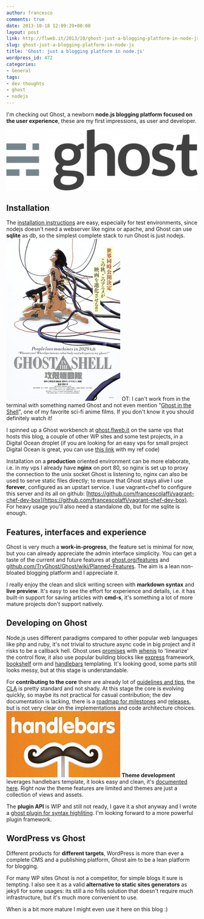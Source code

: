 ```yaml
---
author: francesco
comments: true
date: 2013-10-18 12:09:29+00:00
layout: post
link: http://flweb.it/2013/10/ghost-just-a-blogging-platform-in-node-js/
slug: ghost-just-a-blogging-platform-in-node-js
title: 'Ghost: just a blogging platform in node.js'
wordpress_id: 472
categories:
- General
tags:
- dev thoughts
- ghost
- nodejs
---
```


I'm checking out Ghost, a newborn **node.js blogging platform focused on the user experience**, these are my first impressions, as user and developer.


![Ghost-Logo-on-White](/app/uploads/2013/10/Ghost-Logo-on-White-1024x328.png)





## Installation


The [installation instructions](http://docs.ghost.org/installation/) are easy, especially for test environments, since nodejs doesn't need a webserver like nginx or apache, and Ghost can use **sqlite** as db, so the simplest complete stack to run Ghost is just nodejs.
[![](/app/uploads/2013/10/Ghostintheshellposter.jpg)](http://en.wikipedia.org/wiki/Ghost_in_the_Shell_(film))
OT: I can't work from in the terminal with something named Ghost and not even mention "[Ghost in the Shell](http://en.wikipedia.org/wiki/Ghost_in_the_Shell_(film))", one of my favorite sci-fi anime films. If you don't know it you should definitely watch it!

I spinned up a Ghost workbench at [ghost.flweb.it](http://ghost.flweb.it/) on the same vps that hosts this blog, a couple of other WP sites and some test projects, in a Digital Ocean droplet (if you are looking for an easy vps for small project Digital Ocean is great, you can use [this link](https://www.digitalocean.com/?refcode=3e8e36beebe5) with my ref code)

Installation on a **production** oriented environment can be more elaborate, i.e. in my vps I already have **nginx** on port 80, so nginx is set up to proxy the connection to the unix socket Ghost is listening to, nginx can also be used to serve static files directly; to ensure that Ghost stays alive I use **forever**, configured as an upstart service. I use vagrant+chef to configure this server and its all on github: [https://github.com/francescolaffi/vagrant-chef-dev-box](https://github.com/francescolaffi/vagrant-chef-dev-box). For heavy usage you'll also need a standalone db, but for me sqlite is enough.


## Features, interfaces and experience


Ghost is very much a **work-in-progress**, the feature set is minimal for now, but you can already appreciate the admin interface simplicity. You can get a taste of the current and future features at [ghost.org/features](http://ghost.org/features/) and [github.com/TryGhost/Ghost/wiki/Planned-Features](https://github.com/TryGhost/Ghost/wiki/Planned-Features). The aim is a lean non-bloated blogging platform and I appreciate it.

I really enjoy the clean and slick writing screen with **markdown syntax** and **live preview**. It's easy to see the effort for experience and details, i.e. it has built-in support for saving articles with **cmd-s**, it's something a lot of more mature projects don't support natively.




## Developing on Ghost


Node.js uses different paradigms compared to other popular web languages like php and ruby, it's not trivial to structure async code in big project and it risks to be a callback hell. Ghost uses [promises](http://promises-aplus.github.io/promises-spec/) with [whenjs](https://github.com/cujojs/when) to 'linearize' the control flow, it also use popular building blocks like [express](http://expressjs.com/) framework, [bookshelf](http://bookshelfjs.org/) orm and [handlebars](http://handlebarsjs.com/) templating. It's looking good, some parts still looks messy, but at this stage is understandable.

For **contributing to the core** there are already lot of [guidelines and tips](https://github.com/TryGhost/Ghost/blob/master/CONTRIBUTING.md), the [CLA](https://github.com/TryGhost/Ghost/blob/master/CONTRIBUTING.md#contributor-license-agreement) is pretty standard and not shady. At this stage the core is evolving quickly, so maybe its not practical for casual contribution; the dev documentation is lacking, there is a [roadmap for milestones](https://github.com/TryGhost/Ghost/wiki/Roadmap) and [releases](https://github.com/TryGhost/Ghost/wiki/Pre-release-Roadmap), but is not very clear on the implementations and code architecture choices.
![handlebars logo](/app/uploads/2013/10/handlebars-300x174.png)
**Theme development** leverages handlebars template, it looks easy and clean, it's [documented here](http://docs.ghost.org/themes/). Right now the theme features are limited and themes are just a collection of views and assets.

The **plugin API** is WIP and still not ready, I gave it a shot anyway and I wrote a [ghost plugin for syntax highliting](https://github.com/francescolaffi/ghost-prism-plugin/). I'm looking forward to a more powerful plugin framework.


## WordPress vs Ghost


Different products for **different targets**, WordPress is more than ever a complete CMS and a publishing platform, Ghost aim to be a lean platform for blogging.

For many WP sites Ghost is not a competitor, for simple blogs it sure is tempting. I also see it as a valid **alternative to static sites generators** as jekyll for some usages: its still a no frills solution that doesn't require much infrastructure, but it's much more convenient to use.

When is a bit more mature I might even use it here on this blog :)
